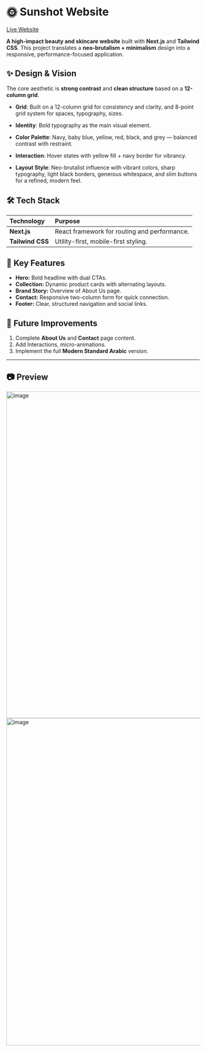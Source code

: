 # 🌞 Sunshot Website

[Live Website](https://website-cosmetics-sandy.vercel.app/)

**A high-impact beauty and skincare website** built with **Next.js** and **Tailwind CSS**. This project translates a **neo-brutalism + minimalism** design into a responsive, performance-focused application.

## ✨ Design & Vision

The core aesthetic is **strong contrast** and **clean structure** based on a **12-column grid**.

* **Grid**: Built on a 12-column grid for consistency and clarity, and 8-point grid system for spaces, typography, sizes.

* **Identity**: Bold typography as the main visual element.

* **Color Palette**: Navy, baby blue, yellow, red, black, and grey — balanced contrast with restraint.

* **Interaction**: Hover states with yellow fill + navy border for vibrancy.

* **Layout Style**: Neo-brutalist influence with vibrant colors, sharp typography, light black borders, generous whitespace, and slim buttons for a refined, modern feel.

## 🛠️ Tech Stack

| Technology | Purpose |
| :--- | :--- |
| **Next.js** | React framework for routing and performance. |
| **Tailwind CSS** | Utility-first, mobile-first styling. |

## 🧩 Key Features

* **Hero:** Bold headline with dual CTAs.
* **Collection:** Dynamic product cards with alternating layouts.
* **Brand Story:** Overview of About Us page.
* **Contact:** Responsive two-column form for quick connection.
* **Footer:** Clear, structured navigation and social links.

## 🔮 Future Improvements

1.  Complete **About Us** and **Contact** page content.
2.  Add Interactions, micro-animations.
3.  Implement the full **Modern Standard Arabic** version.

---

## 📷 Preview
<img width="1462" height="851" alt="image" src="https://github.com/user-attachments/assets/00bdee55-aeba-4694-89d9-7e44e742068f" />
<img width="1462" height="853" alt="image" src="https://github.com/user-attachments/assets/42e6e743-520a-4a48-9f55-41aaf592d519" />

